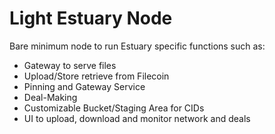 # Light Estuary Node

Bare minimum node to run Estuary specific functions such as:

- Gateway to serve files
- Upload/Store retrieve from Filecoin
- Pinning and Gateway Service
- Deal-Making
- Customizable Bucket/Staging Area for CIDs
- UI to upload, download and monitor network and deals

